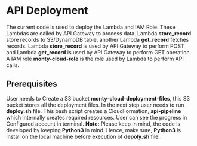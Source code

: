 # API Deployment
The current code is used to deploy the Lambda and IAM Role. These Lambdas are called by API Gateway to process data. Lambda **store_record** store records to S3/DynamoDB table, another Lambda **get_record** fetches records. Lambda **store_record** is used by API Gateway to perform POST and Lambda **get_record** is used by API Gateway to perform GET operation. A IAM role **monty-cloud-role** is the role used by Lambda to perform API calls.

## Prerequisites
User needs to Create a S3 bucket **monty-cloud-deployment-files**, this S3 bucket stores all the deployment files. In the next step user needs to run **deploy.sh** file. This bash script creates a CloudFormation, **api-pipeline** which internally creates required resources. User can see the progress in Configured account in terminal.
**Note:** Please keep in mind, the code is developed by keeping **Python3** in mind. Hence, make sure, **Python3** is install on the local machine before execution of **depoly.sh** file.
